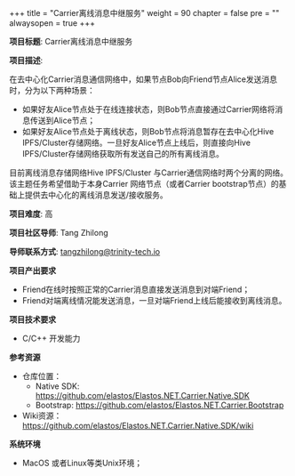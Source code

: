 +++
title = "Carrier离线消息中继服务"
weight = 90
chapter = false
pre = ""
alwaysopen = true
+++

**项目标题**: Carrier离线消息中继服务

**项目描述**:

在去中心化Carrier消息通信网络中，如果节点Bob向Friend节点Alice发送消息时，分为以下两种场景：

- 如果好友Alice节点处于在线连接状态，则Bob节点直接通过Carrier网络将消息传送到Alice节点；
- 如果好友Alice节点处于离线状态，则Bob节点将消息暂存在去中心化Hive IPFS/Cluster存储网络。一旦好友Alice节点上线后，则直接向Hive IPFS/Cluster存储网络获取所有发送自己的所有离线消息。

目前离线消息存储网络Hive IPFS/Cluster 与Carrier通信网络时两个分离的网络。该主题任务希望借助于本身Carrier 网络节点（或者Carrier bootstrap节点）的基础上提供去中心化的离线消息发送/接收服务。

**项目难度**: 高

**项目社区导师**:  Tang Zhilong

**导师联系方式**: tangzhilong@trinity-tech.io

**项目产出要求**

- Friend在线时按照正常的Carrier消息直接发送消息到对端Friend；
- Friend对端离线情况能发送消息，一旦对端Friend上线后能接收到离线消息。

**项目技术要求**

- C/C++ 开发能力

**参考资源**

- 仓库位置：
  - Native SDK: https://github.com/elastos/Elastos.NET.Carrier.Native.SDK
  - Bootstrap: https://github.com/elastos/Elastos.NET.Carrier.Bootstrap
- Wiki资源： https://github.com/elastos/Elastos.NET.Carrier.Native.SDK/wiki

**系统环境**

- MacOS 或者Linux等类Unix环境；



 


